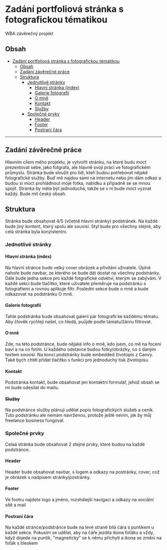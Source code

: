# Zadání portfoliová stránka s fotografickou tématikou
WBA závěrečný projekt
## Obsah
- [Zadání portfoliová stránka s fotografickou tématikou](#zadání-portfoliová-stránka-s-fotografickou-tématikou)
  - [Obsah](#obsah)
  - [Zadání závěrečné práce](#zadání-závěrečné-práce)
  - [Struktura](#struktura)
    - [Jednotlivé stránky](#jednotlivé-stránky)
      - [Hlavní stránka (index)](#hlavní-stránka-index)
      - [Galerie fotografií](#galerie-fotografií)
      - [O mně](#o-mně)
      - [Kontakt](#kontakt)
      - [Služby](#služby)
    - [Společné prvky](#společné-prvky)
      - [Header](#header)
      - [Footer](#footer)
      - [Postraní čára](#postraní-čára)
<hr>


## Zadání závěrečné práce
Hlavním cílem mého projektu, je vytvořit stránku, na které budu moct prezentovat sebe, jako fotgrafa, ale hlavně svoji práci ve fotografickém průmyslu. Stránka bude sloužit pro lidi, kteří budou potřebovat nějaké fotografické služby. Buď mě najdou sami na internetu nebo jim dám odkaz a budou si moct prohládnout moje fotka, nabídku a případně se se mnou spojit. Stránka by měla být jednoduchá, takže se v ní bude moct vyznat každý. Bude mít český obsah.





## Struktura
Stránka bude obsahovat 4/5 (včetně hlavní stránky) podstránek. Na každé bude jiný kontent, který spolu ale souvisí. Styl bude pro všechny stejné, aby celá stránka byla konzistentní.


### Jednotlivé stránky

#### Hlavní stránka (index)
Na hlavní stránce bude velký cover obrázek a přivítání uživatele. Úplně nahoře bude navbar, ze kterého se bude dát dostat na všechny podstránky. Dále bude jedna sekce pro každé fotgrafické odvětví, kterým se zabývám. V každé sekci bude tlačítko, které uživatele přeměruje na podstránku s fotografiemi a rovnou aplikuje filtr. Poslední sekce bude o mně a bude odkazovat na podstránku O mně.

#### Galerie fotografií
Tahle podstránka bude obsahovat galerii pár fotografií ke každému tématu. Aby člověk rychleji našel, co hledá, puůjde podle támatu/žánru filtrovat.

#### O mně
Zde, na této podstránce, bude nějaké info o mně, kdo jsem, co mě na focení baví a na co fotím. U každého odstavce budou fotky/obrázky, co s daným textem souvisí. Na konci podstránky bude embedded životopis z Canvy. Také bych chtěl přidat tlačítko s funkcí pro jednoduchý tisk životopisu.

#### Kontakt
Podstránka kontakt, bude obsahovat jen kontaktní formulář, jehož obsah se mi bude odesílat do mailu.

#### <s>Služby</s>
Na podstránce služby plánuji udělat popis fotografických služeb a ceník. Tuto podstránku ale nemám navrženou, protože ještě nevím, jak by můj freelance business fungoval.


### Společné prvky
Celaá stránka bude obsahovat 2 stejné prvky, které budou na každé podstránce.

#### Header
Header bude obsahovat navbar, s logem a odkazy na postránky, cover, což je obrázek s nadpisem stránky/postránky.

#### Footer
Ve footru najdete logo a jméno, rozshálejší navigaci a odkazy na sociální sítě a mail

#### Postraní čára
Na každé stránce/podstránce bude na levé straně bílá čára s puntíkem u každé sekce. Pokusím se udělat, aby na čáře jezdila ikona foťáku a vždy, když dojede na puntík, "magneticky" se k němu přichytí a ikona se změní na foťák s bleskem
